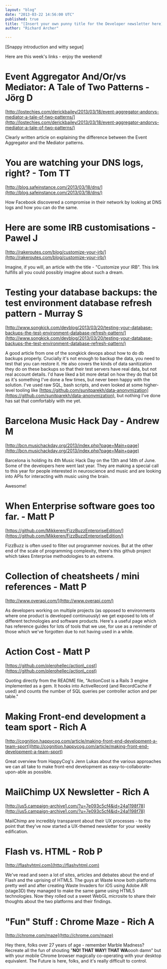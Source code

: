 ```yaml
---
layout: "blog"
date: "2013-03-22 14:56:00 UTC"
published: true
title: "[Insert your own punny title for the Developer newsletter here]"
author: "Richard Archer"

---
```


[Snappy introduction and witty segue]

Here are this week's links - enjoy the weekend!

Event Aggregator And/Or/vs Mediator: A Tale of Two Patterns - Jörg D ==

[http://lostechies.com/derickbailey/2013/03/18/event-aggregator-andorvs-mediator-a-tale-of-two-patterns/](http://lostechies.com/derickbailey/2013/03/18/event-aggregator-andorvs-mediator-a-tale-of-two-patterns/)

Clearly written article on explaining the difference between the Event Aggregator and the Mediator patterns.

You are watching your DNS logs, right? - Tom TT ==

[http://blog.safeinstance.com/2013/03/18/dns/](http://blog.safeinstance.com/2013/03/18/dns/)

How Facebook discovered a compromise in their network by looking at DNS logs and how you can do the same.

Here are some IRB customisations - Pawel J ==

[http://rakeroutes.com/blog/customize-your-irb/](http://rakeroutes.com/blog/customize-your-irb/)

Imagine, if you will, an article with the title - "Customize your IRB". This link fulfills all you could possibly imagine about such a dream.

Testing your database backups: the test environment database refresh pattern - Murray S ==

[http://www.songkick.com/devblog/2013/03/20/testing-your-database-backups-the-test-environment-database-refresh-pattern/](http://www.songkick.com/devblog/2013/03/20/testing-your-database-backups-the-test-environment-database-refresh-pattern/)

A good article from one of the songkick devops about how to do db backups properly. Crucially it's not enough to backup the data, you need to test that you can restore it. He also covers the kinds of data sanitization they do on these backups so that their test servers have real data, but not real account details. I'd have liked a bit more detail on how they do that bit as it's something I've done a few times, but never been happy with the solution. I've used raw SQL, bash scripts, and even looked at some higher-level tooling like [https://github.com/sunitparekh/data-anonymization](https://github.com/sunitparekh/data-anonymization), but nothing I've done has sat that comfortably with me yet.

Barcelona Music Hack Day - Andrew M ==

[http://bcn.musichackday.org/2013/index.php?page=Main+page](http://bcn.musichackday.org/2013/index.php?page=Main+page)

Barcelona is holding its 4th Music Hack Day on the 13th and 14th of June. Some of the developers here went last year. They are making a special call to this year for people interested in neuroscience and music and are looking into APIs for interacting with music using the brain.

Awesome!

When Enterprise software goes too far. - Matt P ==

[https://github.com/Mikkeren/FizzBuzzEnterpriseEdition/](https://github.com/Mikkeren/FizzBuzzEnterpriseEdition/)

FizzBuzz is often used to filter out programmer novices. But at the other end of the scale of programming complexity, there's this github project which takes Enterprise methodologies to an extreme.

Collection of cheatsheets / mini references - Matt P ==

[http://www.overapi.com/](http://www.overapi.com/)

As developers working on multiple projects (as opposed to environments where one product is developed continuously) we get exposed to lots of different technologies and software products. Here's a useful page which has reference guides for lots of tools that we use, for use as a reminder of those which we've forgotten due to not having used in a while.

Action Cost - Matt P ==

[https://github.com/plerohellec/action\_cost](https://github.com/plerohellec/action\_cost)

Quoting directly from the README file, "ActionCost is a Rails 3 engine implemented as a gem. It hooks into ActiveRecord (and RecordCache if used) and counts the number of SQL queries per controller action and per table."

Making Front-end development a team sport - Rich A ==

[http://cognition.happycog.com/article/making-front-end-development-a-team-sport](http://cognition.happycog.com/article/making-front-end-development-a-team-sport)

Great overview from HappyCog's Jenn Lukas about the various approaches we can all take to make front-end development as easy-to-collaborate-upon-able as possible.

 MailChimp UX Newsletter - Rich A ==

[http://us5.campaign-archive1.com/?u=7e093c5cf4&id=24a1198f78](http://us5.campaign-archive1.com/?u=7e093c5cf4&id=24a1198f78)

MailChimp are incredibly transparent about their UX processes - to the point that they've now started a UX-themed newsletter for your weekly edification.

Flash vs. HTML - Rob P ==

[http://flashvhtml.com](http://flashvhtml.com)

We've read and seen a lot of sites, articles and debates about the end of Flash and the uprising of HTML5. The guys at Waste know both platforms pretty well and after creating Waste Invaders for iOS using Adobe AIR (stage3D) they managed to make the same game using HTML5 technologies. Now they rolled out a sweet WebGL microsite to share their thoughts about the two platforms and their findings.

"Fun" Stuff : Chrome Maze - Rich A ==

[http://chrome.com/maze](http://chrome.com/maze)

Hey there, folks over 27 years of age - remember Marble Madness? Recreate all the fun of shouting "**NO! THAT WAY! THAT WA**oooh damn" but with your mobile Chrome browser magically co-operating with your desktop equivalent. The Future is here, folks, and it's really difficult to control.


